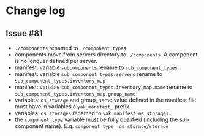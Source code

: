 # Change log

## Issue #81

- `./components` renamed to `./component_types`
- components move from servers directory to `./components`. A component is no longuer defined per server.
- manifest: variable `subcomponents` rename to `sub_component_types`
- manifest: variable `sub_component_types.servers` rename to `sub_component_types.inventory_map`
- manifest: variable `sub_component_types.inventory_map.name` rename to `sub_component_types.inventory_map.group_name`
- variables: `os_storage` and group_name value defined in the manifest file must have in variables a `yak_manifest_` prefix.
- variables: `os_storages` renamed to  `yak_manifest_os_storages`.
- the `component_type` variable must be fully qualified (including the sub component name). E.g. `component_type: os_storage/storage`

